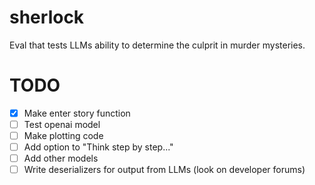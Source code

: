 # sherlock
Eval that tests LLMs ability to determine the culprit in murder mysteries. 

# TODO
- [X] Make enter story function
- [ ] Test openai model
- [ ] Make plotting code
- [ ] Add option to "Think step by step..."
- [ ] Add other models
- [ ] Write deserializers for output from LLMs (look on developer forums)